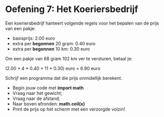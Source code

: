 # Oefening 7: Het Koeriersbedrijf 

Een koeriersbedrijf hanteert volgende regels voor het bepalen van de prijs van een pakje: 

* basisprijs: 2.00 euro
* extra per **begonnen** 20 gram: 0.40 euro
* extra per **begonnen** 10 km: 0.30 euro

Om een pakje van 68 gram 102 km ver te versturen, betaal je: 

(2.00 + 4 * 0.40 + 11 * 0.30) euro = 6.90 euro

Schrijf een programma dat die prijs onmidellijk berekent. 
* Begin jouw code met **import math**
* Vraag naar het gewicht; 
* Vraag naar de afstand; 
* Naar boven afronden: **math.ceil(x)**
* Print de prijs op het scherm met een verzorgde volzin! 

